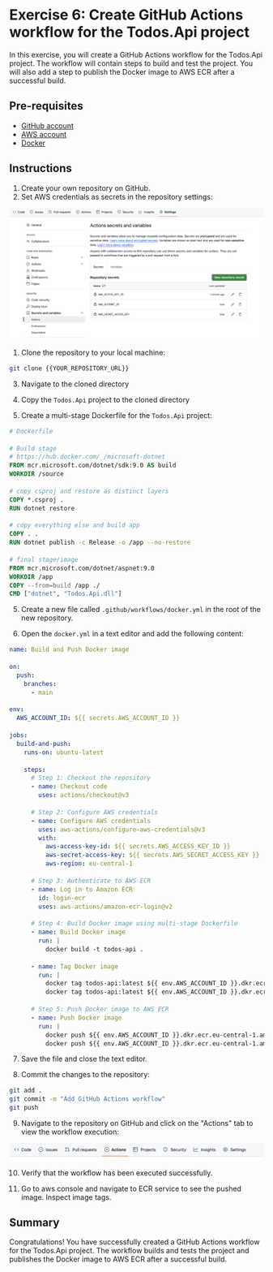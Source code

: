 # Exercise 6: Create GitHub Actions workflow for the Todos.Api project

In this exercise, you will create a GitHub Actions workflow for the Todos.Api project. The workflow will contain steps to build and test the project. You will also add a step to publish the Docker image to AWS ECR after a successful build.

## Pre-requisites

- [GitHub account](https://github.com/signup)
- [AWS account](https://aws.amazon.com/)
- [Docker](https://docs.docker.com/get-docker/)

## Instructions

1. Create your own repository on GitHub.
2. Set AWS credentials as secrets in the repository settings:

![repo secrets](./assets/repo-secrets.png "Repository Secrets")

1. Clone the repository to your local machine:

```bash
git clone {{YOUR_REPOSITORY_URL}}
```

3. Navigate to the cloned directory

4. Copy the `Todos.Api` project to the cloned directory

5. Create a multi-stage Dockerfile for the `Todos.Api` project:

```Dockerfile
# Dockerfile

# Build stage
# https://hub.docker.com/_/microsoft-dotnet
FROM mcr.microsoft.com/dotnet/sdk:9.0 AS build
WORKDIR /source

# copy csproj and restore as distinct layers
COPY *.csproj .
RUN dotnet restore

# copy everything else and build app
COPY . .
RUN dotnet publish -c Release -o /app --no-restore

# final stage/image
FROM mcr.microsoft.com/dotnet/aspnet:9.0
WORKDIR /app
COPY --from=build /app ./
CMD ["dotnet", "Todos.Api.dll"]
```

5. Create a new file called `.github/workflows/docker.yml` in the root of the new repository.

6. Open the `docker.yml` in a text editor and add the following content:

```yaml
name: Build and Push Docker image

on:
  push:
    branches:
      - main

env:
  AWS_ACCOUNT_ID: ${{ secrets.AWS_ACCOUNT_ID }}

jobs:
  build-and-push:
    runs-on: ubuntu-latest

    steps:
      # Step 1: Checkout the repository
      - name: Checkout code
        uses: actions/checkout@v3

      # Step 2: Configure AWS credentials
      - name: Configure AWS credentials
        uses: aws-actions/configure-aws-credentials@v3
        with:
          aws-access-key-id: ${{ secrets.AWS_ACCESS_KEY_ID }}
          aws-secret-access-key: ${{ secrets.AWS_SECRET_ACCESS_KEY }}
          aws-region: eu-central-1

      # Step 3: Authenticate to AWS ECR
      - name: Log in to Amazon ECR
        id: login-ecr
        uses: aws-actions/amazon-ecr-login@v2

      # Step 4: Build Docker image using multi-stage Dockerfile
      - name: Build Docker image
        run: |
          docker build -t todos-api .

      - name: Tag Docker image
        run: |
          docker tag todos-api:latest ${{ env.AWS_ACCOUNT_ID }}.dkr.ecr.eu-central-1.amazonaws.com/todos-api:latest
          docker tag todos-api:latest ${{ env.AWS_ACCOUNT_ID }}.dkr.ecr.eu-central-1.amazonaws.com/todos-api:${{ github.sha }}

      # Step 5: Push Docker image to AWS ECR
      - name: Push Docker image
        run: |
          docker push ${{ env.AWS_ACCOUNT_ID }}.dkr.ecr.eu-central-1.amazonaws.com/todos-api:latest
          docker push ${{ env.AWS_ACCOUNT_ID }}.dkr.ecr.eu-central-1.amazonaws.com/todos-api:${{ github.sha }}
```

7. Save the file and close the text editor.

8. Commit the changes to the repository:

```bash
git add .
git commit -m "Add GitHub Actions workflow"
git push
```

9. Navigate to the repository on GitHub and click on the "Actions" tab to view the workflow execution:

![GH Actions](./assets/gh-actions.png "GitHub Actions")

10. Verify that the workflow has been executed successfully.

11. Go to aws console and navigate to ECR service to see the pushed image. Inspect image tags.

## Summary

Congratulations! You have successfully created a GitHub Actions workflow for the Todos.Api project. The workflow builds and tests the project and publishes the Docker image to AWS ECR after a successful build.
